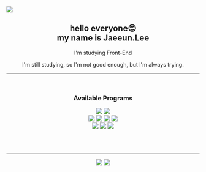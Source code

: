 <div align=center>
  <img src='https://capsule-render.vercel.app/api?type=Waving&color=auto&height=300&section=header&text=Jaeeun%20Lee' style="display: block; font-size: 100px;" />
</div>

<h2 align= 'center'>hello everyone😊<br />my name is Jaeeun.Lee</h2>

<p align= 'center'>I'm studying Front-End</p>
<p align= 'center'>I'm still studying, so I'm not good enough, but I'm always trying.</p>

<hr>
<br />

<h3 align= 'center'>Available Programs</h3>
<div style="display: block;" align= 'center'><img src="https://img.shields.io/badge/github-000?style=flat&logo=github&logoColor=fff"/> <img src="https://img.shields.io/badge/HTML5-E34F26?style=flat&logo=HTML5&logoColor=fff"/><br />
<img src="https://img.shields.io/badge/javascript-F7DF1E?style=flat&logo=javascript&logoColor=000"/> <img src="https://img.shields.io/badge/css3-1572B6?style=flat&logo=css3&logoColor=fff"/> <img src="https://img.shields.io/badge/React-61DAFB?style=flat&logo=React&logoColor=000"/> <img src="https://img.shields.io/badge/sass-CC6699?style=flat&logo=sass&logoColor=fff"/><br /><img src="https://img.shields.io/badge/Adobe Illustrator-FF9A00?style=flat&logo=Adobe Illustrator&logoColor=fff"/> <img src="https://img.shields.io/badge/Adobe Photoshop-31A8FF?style=flat&logo=Adobe Photoshop&logoColor=fff"/> <img src="https://img.shields.io/badge/Figma-F24E1E?style=flat&logo=Figma&logoColor=fff"/></div>

<br /><br />

<hr>

<div align=center>
  <img src='https://github-readme-stats.vercel.app/api?username=LJaeeun&show_icons=true&theme=blueberry' /> <img src='https://github-readme-stats.vercel.app/api/top-langs/?username=LJaeeun&show_icons=true&hide_border=true&title_color=004386&icon_color=004386&layout=compact' />
 </div>

